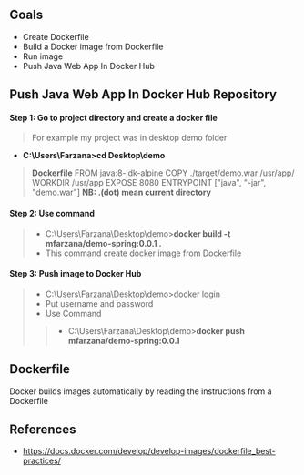 ## Goals
- Create Dockerfile 
- Build a Docker image from Dockerfile
- Run image
-  Push Java Web App In Docker Hub

## Push Java Web App In Docker Hub Repository 
#### Step 1: Go to project directory and create a docker file 
> For example my project was in desktop demo folder
  - **C:\Users\Farzana>cd Desktop\demo**
 >  **Dockerfile** 
	FROM java:8-jdk-alpine
	COPY ./target/demo.war /usr/app/
	WORKDIR /usr/app
	EXPOSE 8080
	ENTRYPOINT ["java", "-jar", "demo.war"]
 **NB:  .(dot) mean current directory** 
####  Step 2: Use command 
> - C:\Users\Farzana\Desktop\demo>**docker build -t mfarzana/demo-spring:0.0.1 .**
> - This command create docker image from Dockerfile
#### Step 3: Push image to Docker Hub
> - C:\Users\Farzana\Desktop\demo>docker login
> - Put username and password
> - Use Command
>> - C:\Users\Farzana\Desktop\demo>**docker push mfarzana/demo-spring:0.0.1**
 
  


## Dockerfile
Docker builds images automatically by reading the instructions from a Dockerfile


## References
- https://docs.docker.com/develop/develop-images/dockerfile_best-practices/

<!--stackedit_data:
eyJoaXN0b3J5IjpbLTIwMTk4NzgwNzUsLTIwNzM4MDIzMTYsMT
I0ODQwNDk4Myw2MjMwNDA2MzMsODE0MDk1OTk2LDEyMzg1NDY3
NiwtMTMwNTQwMTc4MywtMzU2NDQyMDM4LDQyMjU1MDI5XX0=
-->